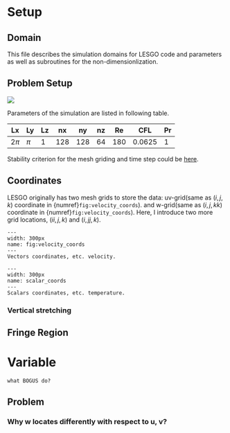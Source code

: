# Setup
## Domain
This file describes the simulation domains for LESGO code and parameters as well as subroutines for the non-dimensionlization.

## Problem Setup
![](../figures/setup-1.png)


Parameters of the simulation are listed in following table.

| Lx     | Ly    | Lz  | nx  | ny  | nz  | Re  | CFL    | Pr  |
| ------ | ----- | --- | --- | --- | --- | :-: | ------ | --- |
| $2\pi$ | $\pi$ | 1   | 128 | 128 | 64  | 180 | 0.0625 | 1   |


Stability criterion for the mesh griding and time step could be [here](Stability_Criterion.md).



## Coordinates
LESGO originally has two mesh grids to store the data: uv-grid(same as $(i, j, k)$ coordinate in {numref}`fig:velocity_coords`).  and w-grid(same as $(i, j, kk)$ coordinate in {numref}`fig:velocity_coords`). Here, I introduce two more grid locations, $(ii, j, k)$ and $(i, jj, k)$.


```{figure} ../drawings/mesh/velocity.png
---
width: 300px
name: fig:velocity_coords
---
Vectors coordinates, etc. velocity.
```

```{figure} ../drawings/mesh/scalar.png
---
width: 300px
name: scalar_coords
---
Scalars coordinates, etc. temperature.
```




### Vertical stretching

## Fringe Region



# Variable

```{Note}
what BOGUS do?
```
## Problem
### Why w locates differently with respect to u, v?
